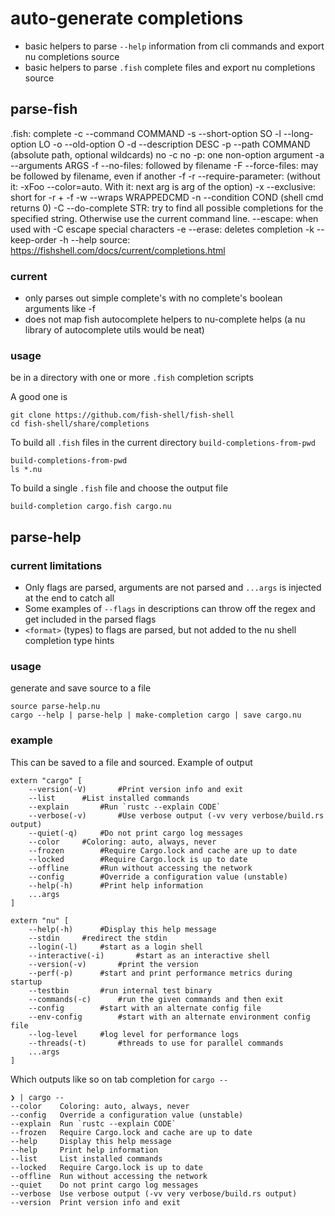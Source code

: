 # auto-generate completions

- basic helpers to parse `--help` information from cli commands and export nu completions source
- basic helpers to parse `.fish` complete files and export nu completions source

## parse-fish

.fish:
complete
-c --command COMMAND
-s --short-option SO
-l --long-option LO
-o --old-option O
-d --description DESC
-p --path COMMAND (absolute path, optional wildcards)
no -c no -p: one non-option argument
-a --arguments ARGS
-f --no-files: followed by filename
-F --force-files: may be followed by filename, even if another -f
-r --require-parameter: (without it: -xFoo --color=auto. With it: next arg is arg of the option)
-x --exclusive: short for -r + -f
-w --wraps WRAPPEDCMD
-n --condition COND (shell cmd returns 0)
-C --do-complete STR: try to find all possible completions for the specified string. Otherwise use the current command line.
--escape: when used with -C escape special characters
-e --erase: deletes completion
-k --keep-order
-h --help
source: https://fishshell.com/docs/current/completions.html


### current

- only parses out simple complete's with no complete's boolean arguments like -f
- does not map fish autocomplete helpers to nu-complete helps (a nu library of autocomplete utils would be neat)

### usage

be in a directory with one or more `.fish` completion scripts

A good one is

```nushell
git clone https://github.com/fish-shell/fish-shell
cd fish-shell/share/completions
```

To build all `.fish` files in the current directory `build-completions-from-pwd`

```nushell
build-completions-from-pwd
ls *.nu
```

To build a single `.fish` file and choose the output file

```nushell
build-completion cargo.fish cargo.nu
```

## parse-help

### current limitations

- Only flags are parsed, arguments are not parsed and `...args` is injected at the end to catch all
- Some examples of `--flags` in descriptions can throw off the regex and get included in the parsed flags
- `<format>` (types) to flags are parsed, but not added to the nu shell completion type hints

### usage

generate and save source to a file

```nushell
source parse-help.nu
cargo --help | parse-help | make-completion cargo | save cargo.nu
``` 

### example

This can be saved to a file and sourced. Example of output

```nushell
extern "cargo" [
	--version(-V)		#Print version info and exit
	--list		#List installed commands
	--explain		#Run `rustc --explain CODE`
	--verbose(-v)		#Use verbose output (-vv very verbose/build.rs output)
	--quiet(-q)		#Do not print cargo log messages
	--color		#Coloring: auto, always, never
	--frozen		#Require Cargo.lock and cache are up to date
	--locked		#Require Cargo.lock is up to date
	--offline		#Run without accessing the network
	--config		#Override a configuration value (unstable)
	--help(-h)		#Print help information
	...args
]

extern "nu" [
	--help(-h)		#Display this help message
	--stdin		#redirect the stdin
	--login(-l)		#start as a login shell
	--interactive(-i)		#start as an interactive shell
	--version(-v)		#print the version
	--perf(-p)		#start and print performance metrics during startup
	--testbin		#run internal test binary
	--commands(-c)		#run the given commands and then exit
	--config		#start with an alternate config file
	--env-config		#start with an alternate environment config file
	--log-level		#log level for performance logs
	--threads(-t)		#threads to use for parallel commands
	...args
]
```

Which outputs like so on tab completion for `cargo --`

```nushell
❯ | cargo --
--color    Coloring: auto, always, never
--config   Override a configuration value (unstable)
--explain  Run `rustc --explain CODE`
--frozen   Require Cargo.lock and cache are up to date
--help     Display this help message
--help     Print help information
--list     List installed commands
--locked   Require Cargo.lock is up to date
--offline  Run without accessing the network
--quiet    Do not print cargo log messages
--verbose  Use verbose output (-vv very verbose/build.rs output)
--version  Print version info and exit
```
